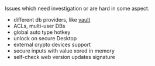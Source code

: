 Issues which need investigation or are hard in some aspect.

- different db providers, like [vault](http://vaultproject.io)
- ACLs, multi-user DBs
- global auto type hotkey
- unlock on secure Desktop
- external crypto devices support
- secure inputs with value xored in memory
- self-check web version updates signature